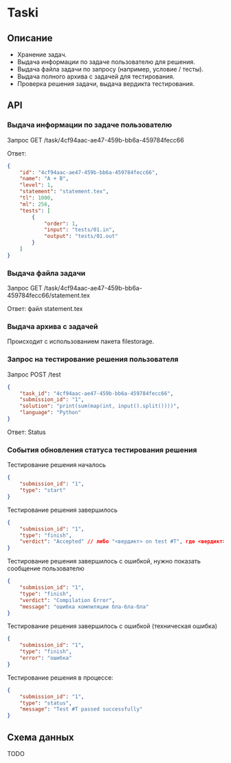 # Taski

## Описание

- Хранение задач.
- Выдача информации по задаче пользователю для решения.
- Выдача файла задачи по запросу (например, условие / тесты).
- Выдача полного архива с задачей для тестирования.
- Проверка решения задачи, выдача вердикта тестирования.

## API

### Выдача информации по задаче пользователю

Запрос GET /task/4cf94aac-ae47-459b-bb6a-459784fecc66

Ответ:
```json
{
    "id": "4cf94aac-ae47-459b-bb6a-459784fecc66",
    "name": "A + B",
    "level": 1,
    "statement": "statement.tex",
    "tl": 1000,
    "ml": 256,
    "tests": [
        {
            "order": 1,
            "input": "tests/01.in",
            "output": "tests/01.out"
        }
    ]
}
```

### Выдача файла задачи

Запрос GET /task/4cf94aac-ae47-459b-bb6a-459784fecc66/statement.tex

Ответ: файл statement.tex

### Выдача архива с задачей

Происходит с использованием пакета filestorage.

### Запрос на тестирование решения пользователя

Запрос POST /test
```json
{
    "task_id": "4cf94aac-ae47-459b-bb6a-459784fecc66",
    "submission_id": "1",
    "solution": "print(sum(map(int, input().split())))",
    "language": "Python"
}
```

Ответ: Status

### События обновления статуса тестирования решения

Тестирование решения началось
```json
{
    "submission_id": "1",
    "type": "start"
}
```

Тестирование решения завершилось
```json
{
    "submission_id": "1",
    "type": "finish",
    "verdict": "Accepted" // либо "<вердикт> on test #T", где <вердикт> = ["Time Limit", "Memory Limit", "Wrong Answer", "Runtime Error"]
}
```
Тестирование решения завершилось с ошибкой, нужно показать сообщение пользователю
```json
{
    "submission_id": "1",
    "type": "finish",
    "verdict": "Compilation Error",
    "message": "ошибка компиляции бла-бла-бла"
}
```
Тестирование решения завершилось с ошибкой (техническая ошибка)
```json
{
    "submission_id": "1",
    "type": "finish",
    "error": "ошибка"
}
```

Тестирование решения в процессе:
```json
{
    "submission_id": "1",
    "type": "status",
    "message": "Test #T passed successfully"
}
```

## Схема данных
TODO
